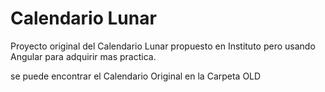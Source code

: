 # Calendario Lunar

Proyecto original del Calendario Lunar propuesto en Instituto pero usando Angular para adquirir mas practica.

se puede encontrar el Calendario Original en la Carpeta OLD

